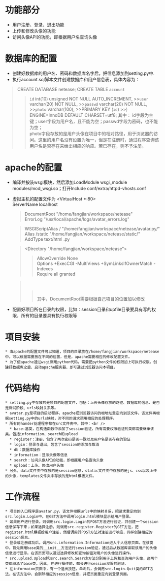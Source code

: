 功能部分
========
* 用户注册、登录、退出功能<br/>
* 上传和修改头像的功能<br/>
* 访问头像API的功能，即根据用户名查询头像

数据库的配置
============
* 创建好数据库的用户名、密码和数据库名字后，把信息添加到setting.py中.<br/>
* 执行account.sql脚本文件创建数据库和用户信息表，具体内容为：<br/>
> CREATE DATABASE netease;
> CREATE TABLE `account` 
>> `id` int(10) unsigned NOT NULL AUTO_INCREMENT,
    >>`user` varchar(20) NOT NULL, 
    >>`passwd` varchar(20) NOT NULL,
    >>`photo` varchar(100),
    >>PRIMARY KEY (`id`)
    >>) ENGINE=InnoDB DEFAULT CHARSET=utf8;
    其中：
    id字段为主键；user字段为用户名，且不能为空；passwd字段为密码，也不能为空；<br/>
    photo字段存放的是用户头像在项目中的相对路径，用于浏览器的访问。这里的用户名没有设置为唯一，但是在注册时，通过程序查询该用户名是否存在来给出相应的响应。若已存在，则不予注册。

apache的配置
============
* 编译并按装wsgi模块，然后添加LoadModule wsgi_module modules/mod_wsgi.so；打开Include conf/extra/httpd-vhosts.conf
* 虚拟主机的配置文件为
    <VirtualHost *:80><br/>
    ServerName localhost<br/>

    >DocumentRoot "/home/fangjian/workspace/netease"<br/>
    >ErrorLog "/usr/local/apache/logs/avatar_errors.log"<br/>


    >WSGIScriptAlias /  "/home/fangjian/workspace/netease/avatar.py/"<br/>
    >Alias /static "/home/fangjian/workspace/netease/static/"<br/>
    >AddType text/html .py<br/>

    ><Directory "/home/fangjian/workspace/netease"><br/>
    >>AllowOverride None<br/>
    >>Options +ExecCGI -MultiViews +SymLinksIfOwnerMatch -Indexes<br/>
    >>Require all granted<br/>

    ></Directory><br/>
    >></VirtualHost><br/>
    其中，DocumentRoot需要根据自己项目的位置加以修改<br/>
* 配置好项目所在目录的权限，比如：session目录和upfile目录要具有写的权限，所有的目录要具有执行权限等	

项目安装
=======
    * 由apache的配置文件可以知道，项目的目录放在/home/fangjian/workspace/netease中，可以根据需要放在不同的位置，但是，apache需要相应的修改配置文件。
    * 为了使apache通过wsgi调用python代码，需要把python文件的权限加上可执行权限。创建好数据库之后，启动apache服务器，即可通过浏览器访问本项目。
代码结构
========
    * setting.py中存放的是项目的配置文件，包括：上传头像存放的路径、数据库的信息、是否是调试阶段、urls映射关系等。
    * avatar.py是项目的启动程序，apache把浏览器访问的根地址重定向到该文件，该文件再根据setting.py中的urls映射，对不同的请求调用相应的处理程序。
    * 所有的hander处理程序都在src文件夹中，其中：<br />
      * base:基类，在构造函数中添加了session验证，所有需要权限验证的类都需要继承该类，包括information、search和upload
      * register：注册，包含了两次密码是否一致以及用户名是否存在的验证
      * login：登录与退出，包含了session的添加与取消
      * db：数据库操作
      * information：显示头像等信息
      * search：访问头像API的功能，即根据用户名查询头像
      * upload：上传、修改用户头像
    * 另外，data文件夹中存放的是session信息，static文件夹中存放的是js、css以及上传的头像，templates文件夹中存放的是html模板文件。
工作流程
=======
    * 项目的入口程序是avatar.py，该文件根据urls中的映射关系，把请求重定向到src.login.Login中，在GET方法中调用login.html模块显示给用户登录。
    * 如果用户进行登录，则调用src.login.Login的POST方法进行验证，并创建一个session信息保存下来；如果选择注册，则调用src.register.Register的GET方法，把register.html模板给用户注册，然后调用其POST方法对注册进行响应，同样创建相应的session信息。
    * 登录或注册成功后，调用src.information.Information进入个人信息页面。在该类中，首先调用base类的__init__方法进行session验证，通过后从数据库读取该用户的头像信息进行显示。在该页面可以通过选择修改和查询按钮对用户的头像进行操作。
    * src.upload.Upload和src.search.Search方法分别用于上传和查询用户头像，这两个类都继承了base类，因此，在进行操作前，都会进行session权限的验证。
    * 在informaion页面中，有一个退出按钮，单击后，会调用src.login.Quit类的GET方法，在该方法中，会删除相应的session信息，并把页面重定向到登录页面。
